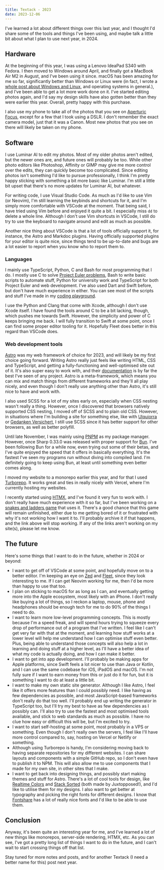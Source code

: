 ```yaml
---
title: Textack - 2023
date: 2023-12-06
---
```


I've learned a lot about different things over this last year, and I thought I'd share some of the tools and things I've been using, and maybe talk a little bit about what I plan to use next year, in 2024.

## Hardware

At the beginning of this year, I was using a Lenovo IdeaPad S340 with Fedora. I then moved to Windows around April, and finally got a MacBook Air M2 in August, and I've been using it since. macOS has been amazing for me so far, significantly better than Windows or Linux were (in fact, I wrote a [whole post about Windows and Linux](/posts/operating-systems), and operating systems in general.), and I've been able to get a lot more work done on it. I've started editing photos again, and I'd say my design skills have also gotten better than they were earlier this year. Overall, pretty happy with this purchase.

I also use my phone to take all of the photos that you see on [Aperturic Focus](https://gallery.zerolimits.dev), except for a few that I took using a DSLR. I don't remember the exact camera model, just that it was a Canon. Most new photos that you see on there will likely be taken on my phone.

## Software

I use Luminar AI to edit my photos. Most of my older photos aren't edited, but the newer ones are, and future ones will probably be too. While other photo editors like Photoshop, Affinity or GIMP may give me more control over the edits, they can quickly become too complicated. Since editing photos isn't something I'd like to pursue professionally, I think I'm pretty happy sticking with something a bit more basic like Luminar. I'm still a little bit upset that there's no more updates for Luminar AI, but whatever.

For writing code, I use Visual Studio Code. As much as I'd like to use Vim (or Neovim), I'm still learning the keybinds and shortcuts for it, and I'm simply more comfortable with VSCode at the moment. That being said, I have tried using Vim before and enjoyed it quite a bit. I especially miss `dd` to delete a whole line. Although I don't use Vim shortcuts in VSCode, I still do try to use the keyboard to navigate around and edit as much as possible.

Another nice thing about VSCode is that a lot of tools officially support it, for instance, the Astro and Markdoc plugins. Having officially supported plugins for your editor is quite nice, since things tend to be up-to-date and bugs are a lot easier to report when you know who to report them to.

### Languages

I mainly use TypeScript, Python, C and Bash for most programming that I do. I mostly use C to solve [Project Euler problems](https://gitlab.com/noClaps/project-euler), Bash to write basic scripts to automate stuff, Python for university work and TypeScript for both Project Euler and web development. I've also used Dart and Swift before, but don't have much experience in either. You can see most of the scripts and stuff I've made in my [coding playground](https://gitlab.com/noClaps/playground).

I use the Python and Clang that come with Xcode, although I don't use Xcode itself. I have found the tools around C to be a bit lacking, though, which pushes me towards Swift. However, the simplicity and power of C keeps bringing me back. I will fully transition to Swift at some point, once I can find some proper editor tooling for it. Hopefully Fleet does better in this regard than VSCode does.

### Web development tools

[Astro](https://astro.build) was my web framework of choice for 2023, and will likely be my first choice going forward. Writing Astro really just feels like writing HTML, CSS and TypeScript, and getting a fully-functioning and well-optimised site out of it. It's also super easy to work with, and their [documentation](https://docs.astro.build) is by far the best I've seen of any project. Astro is a meta-framework, which means you can mix and match things from different frameworks and they'll all play nicely, and even though I don't really use anything other than Astro, it's still nice to have and work with.

I also used SCSS for a lot of my sites early on, especially when CSS nesting wasn't really a thing. However, once I discovered that browsers natively supported CSS nesting, I moved off of SCSS and to plain old CSS. However, in situations where I'm building a site for something else, like with [Ulquiorra](https://ucp.mester.info) or [Gedanken Versichert](https://gedankenversichert.com), I still use SCSS since it has better support for other browsers, as well as better polyfill.

Until late November, I was mainly using [PNPM](https://pnpm.io) as my package manager. However, once Sharp 0.33.0 was released with proper support for [Bun](https://bun.sh). I've been following Bun for a while now, even trying out some of their betas, and I've quite enjoyed the speed that it offers in basically everything. It's the fastest I've seen my programs run without diving into compiled land. I'm definitely going to keep using Bun, at least until something even better comes along.

I moved my website to a monorepo earlier this year, and for that I used [Turborepo](https://turbo.build). It works great and ties in really nicely with Vercel, where I'm currently hosting my websites.

I recently started using [HTMX](https://htmx.org), and I've found it very fun to work with. I don't really have much experience with it so far, but I've been working on a [snakes and ladders game](https://snakes-and-ladders.zerolimits.dev) that uses it. There's a good chance that this game will remain unfinished, either due to me getting bored of it or frustrated with why it's not working how I want it to. I'll probably archive it if that happens, and the link above will stop working. If any of the links aren't working on my site(s), please let me know.

## The future

Here's some things that I want to do in the future, whether in 2024 or beyond:

- I want to get off of VSCode at some point, and hopefully move on to a better editor. I'm keeping an eye on [Zed](https://zed.dev) and [Fleet](https://www.jetbrains.com/fleet), since they look interesting to me. If I can get Neovim working for me, then I'd be more than happy to use that too.
- I plan on sticking to macOS for as long as I can, and eventually getting more into the Apple ecosystem, most likely with an iPhone. I don't really like buying a lot of things, so I reckon a laptop, mouse, phone and headphones should be enough tech for me to do 90% of the things I need to do.
- I want to learn more low-level programming concepts. This is mostly because I'm a speed freak, and will spend hours trying to squeeze every drop of performance out of a program that I've written. I feel like I can't get very far with that at the moment, and learning how stuff works at a lower level will help me understand how I can optimise stuff even better. Plus, being able to understand those concepts will also help a lot in learning and doing stuff at a higher level, as I'll have a better idea of what my code is actually doing, and how I can make it better.
- I want to get into app development. I'll probably be making apps for Apple platforms, since Swift feels a lot nicer to use than Java or Kotlin, and I can use the same codebase for iOS, iPadOS and macOS. I'm not fully sure if I want to earn money from this or just do it for fun, but it is something I want to do at least a little bit.
- I want to make my own static site generator. Although I like Astro, I feel like it offers more features than I could possibly need. I like having as few dependencies as possible, and most JavaScript-based frameworks don't really do that too well. I'll probably end up writing the generator in TypeScript too, but I'll try my best to have as few dependencies as I possibly can. I'll also try to use the fastest and most optimised tools available, and stick to web standards as much as possible. I have no clue how easy or difficult this will be, but I'm excited to try.
- I want to start self-hosting at some point, most probably in a VPS or something. Even though I don't really own the servers, I feel like I'll have more control compared to, say, hosting on Vercel or Netlify or something.
- Although using Turborepo is handy, I'm considering moving back to having separate repositories for my different websites. I can share layouts and components with a simple GitHub repo, so I don't even have to publish it to NPM. This will also allow me to use components that I made for my own site, in other sites that I make.
- I want to get back into designing things, and possibly start making themes and stuff for Astro. There's a lot of cool tools for design, like [Realtime Colors](https://realtimecolors.com) and [Stack Sorted](https://stacksorted.com) (both made by Juxtopposed!), and I'd like to utilise them for my designs. I also want to get better at typography and picking the right fonts for different designs. I know that [Fontshare](https://fontshare.com) has a lot of really nice fonts and I'd like to be able to use them.

## Conclusion

Anyway, it's been quite an interesting year for me, and I've learned a lot of new things like monorepos, server-side rendering, HTMX, etc. As you can see, I've got a pretty long list of things I want to do in the future, and I can't wait to start crossing things off that list.

Stay tuned for more notes and posts, and for another Textack (I need a better name for this) post next year.
